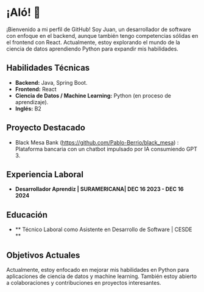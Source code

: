 # ¡Aló! 👋

¡Bienvenido a mi perfil de GitHub! Soy Juan, un desarrollador de software con enfoque en el backend, aunque también tengo competencias sólidas en el frontend con React. Actualmente, estoy explorando el mundo de la ciencia de datos aprendiendo Python para expandir mis habilidades.

## Habilidades Técnicas

- **Backend:** Java, Spring Boot.
- **Frontend:** React
- **Ciencia de Datos / Machine Learning:** Python (en proceso de aprendizaje).
- **Inglés:** B2

## Proyecto Destacado

- Black Mesa Bank (https://github.com/Pablo-Berrio/black_mesa) : Plataforma bancaria con un chatbot impulsado por IA consumiendo GPT 3.

## Experiencia Laboral

- **Desarrollador Aprendíz | SURAMERICANA| DEC 16 2023 - DEC 16 2024**

## Educación

- ** Técnico Laboral como Asistente en Desarrollo de Software | CESDE **

## Objetivos Actuales

Actualmente, estoy enfocado en mejorar mis habilidades en Python para aplicaciones de ciencia de datos y machine learning. También estoy abierto a colaboraciones y contribuciones en proyectos interesantes.
